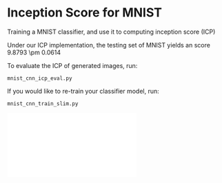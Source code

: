 # Inception Score for MNIST

Training a MNIST classifier, and use it to computing inception score (ICP)

Under our ICP implementation, the testing set of MNIST yields an score 9.8793 \pm 0.0614

To evaluate the ICP of generated images, run:

    mnist_cnn_icp_eval.py
    
    
If you would like to re-train your classifier model, run:

    mnist_cnn_train_slim.py
    
    
![ICP of ALI](MNIST_Inception_Score/icp_plot.pdf)
